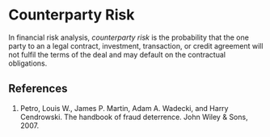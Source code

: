 # Counterparty Risk
In financial risk analysis, *counterparty risk* is the probability that the one party to an a legal contract, investment, transaction, or credit agreement will not fulfil the terms of the deal and may default on the contractual obligations.

## References
1. Petro, Louis W., James P. Martin, Adam A. Wadecki, and Harry Cendrowski. The handbook of fraud deterrence. John Wiley & Sons, 2007.